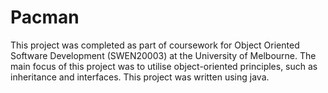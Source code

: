 <h1>Pacman</h1>

This project was completed as part of coursework for Object Oriented Software Development (SWEN20003) at the University of Melbourne. The main focus of this project was to utilise object-oriented principles, such as inheritance and interfaces. This project was written using java. 
